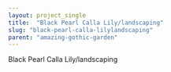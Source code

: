 ```yaml
---
layout: project_single
title:  "Black Pearl Calla Lily/landscaping"
slug: "black-pearl-calla-lilylandscaping"
parent: "amazing-gothic-garden"
---
```

Black Pearl Calla Lily/landscaping